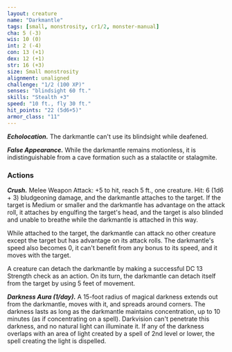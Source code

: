 ```yaml
---
layout: creature
name: "Darkmantle"
tags: [small, monstrosity, cr1/2, monster-manual]
cha: 5 (-3)
wis: 10 (0)
int: 2 (-4)
con: 13 (+1)
dex: 12 (+1)
str: 16 (+3)
size: Small monstrosity
alignment: unaligned
challenge: "1/2 (100 XP)"
senses: "blindsight 60 ft."
skills: "Stealth +3"
speed: "10 ft., fly 30 ft."
hit_points: "22 (5d6+5)"
armor_class: "11"
---
```


***Echolocation.*** The darkmantle can't use its blindsight while deafened.

***False Appearance.*** While the darkmantle remains motionless, it is indistinguishable from a cave formation such as a stalactite or stalagmite.

### Actions

***Crush.*** Melee Weapon Attack: +5 to hit, reach 5 ft., one creature. Hit: 6 (1d6 + 3) bludgeoning damage, and the darkmantle attaches to the target. If the target is Medium or smaller and the darkmantle has advantage on the attack roll, it attaches by engulfing the target's head, and the target is also blinded and unable to breathe while the darkmantle is attached in this way.

While attached to the target, the darkmantle can attack no other creature except the target but has advantage on its attack rolls. The darkmantle's speed also becomes 0, it can't benefit from any bonus to its speed, and it moves with the target.

A creature can detach the darkmantle by making a successful DC 13 Strength check as an action. On its turn, the darkmantle can detach itself from the target by using 5 feet of movement.

***Darkness Aura (1/day).*** A 15-foot radius of magical darkness extends out from the darkmantle, moves with it, and spreads around corners. The darkness lasts as long as the darkmantle maintains concentration, up to 10 minutes (as if concentrating on a spell). Darkvision can't penetrate this darkness, and no natural light can illuminate it. If any of the darkness overlaps with an area of light created by a spell of 2nd level or lower, the spell creating the light is dispelled.
